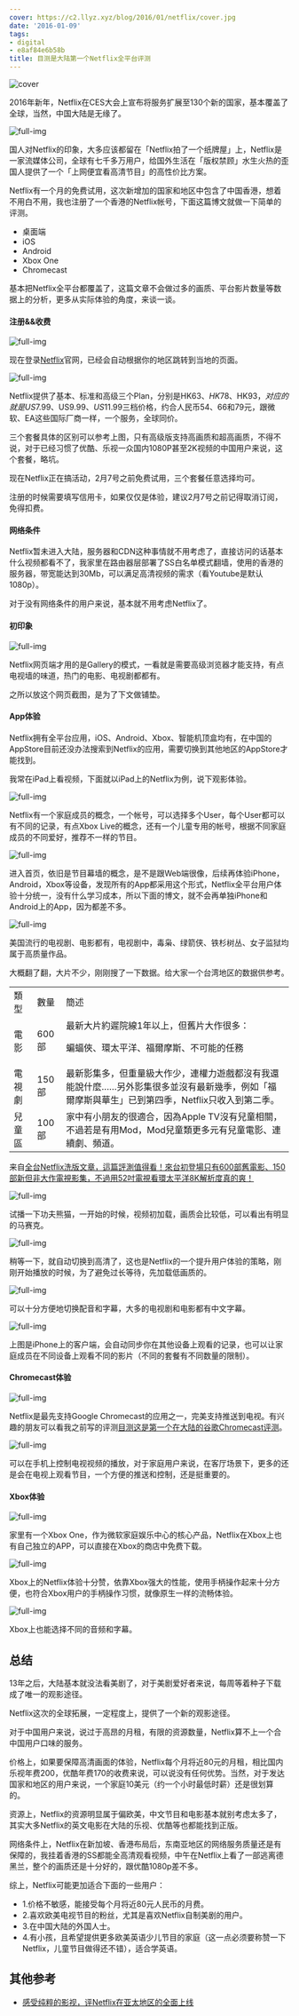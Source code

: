 ```yaml
---
cover: https://c2.llyz.xyz/blog/2016/01/netflix/cover.jpg
date: '2016-01-09'
tags:
- digital
- e8af84e6b58b
title: 目测是大陆第一个Netflix全平台评测
---
```


![cover](https://c2.llyz.xyz/blog/2016/01/netflix/cover.jpg)

2016年新年，Netflix在CES大会上宣布将服务扩展至130个新的国家，基本覆盖了全球，当然，中国大陆是无缘了。

![full-img](https://c2.llyz.xyz/blog/2016/01/netflix/house.jpg)

国人对Netflix的印象，大多应该都留在「Netflix拍了一个纸牌屋」上，Netflix是一家流媒体公司，全球有七千多万用户，给国外生活在「版权禁顾」水生火热的歪国人提供了一个「上网便宜看高清节目」的高性价比方案。

Netflix有一个月的免费试用，这次新增加的国家和地区中包含了中国香港，想着不用白不用，我也注册了一个香港的Netflix帐号，下面这篇博文就做一下简单的评测。

- 桌面端
- iOS
- Android
- Xbox One
- Chromecast

基本把Netflix全平台都覆盖了，这篇文章不会做过多的画质、平台影片数量等数据上的分析，更多从实际体验的角度，来谈一谈。

#### 注册&&收费

![full-img](https://c2.llyz.xyz/blog/2016/01/netflix/nf1.jpg)

现在登录[Netflix](https://www.netflix.com)官网，已经会自动根据你的地区跳转到当地的页面。

![full-img](https://c2.llyz.xyz/blog/2016/01/netflix/price.jpg)

Netflix提供了基本、标准和高级三个Plan，分别是HK$63、HK$78、HK$93，对应的就是US$7.99、US$9.99 、US$11.99三档价格，约合人民币54、66和79元，跟微软、EA这些国际厂商一样，一个服务，全球同价。

三个套餐具体的区别可以参考上图，只有高级版支持高画质和超高画质，不得不说，对于已经习惯了优酷、乐视一众国内1080P甚至2K视频的中国用户来说，这个套餐，略坑。

现在Netflix正在搞活动，2月7号之前免费试用，三个套餐任意选择均可。

注册的时候需要填写信用卡，如果仅仅是体验，建议2月7号之前记得取消订阅，免得扣费。

#### 网络条件

Netflix暂未进入大陆，服务器和CDN这种事情就不用考虑了，直接访问的话基本什么视频都看不了，我家里在路由器层部署了SS白名单模式翻墙，使用的香港的服务器，带宽能达到30Mb，可以满足高清视频的需求（看Youtube是默认1080p）。

对于没有网络条件的用户来说，基本就不用考虑Netflix了。

#### 初印象

![full-img](https://c2.llyz.xyz/blog/2016/01/netflix/nf3.jpg)

Netflix网页端才用的是Gallery的模式，一看就是需要高级浏览器才能支持，有点电视墙的味道，热门的电影、电视剧都都有。

之所以放这个网页截图，是为了下文做铺垫。

#### App体验

Netflix拥有全平台应用，iOS、Android、Xbox、智能机顶盒均有，在中国的AppStore目前还没办法搜索到Netflix的应用，需要切换到其他地区的AppStore才能找到。

我常在iPad上看视频，下面就以iPad上的Netflix为例，说下观影体验。

![full-img](https://c2.llyz.xyz/blog/2016/01/netflix/ios0.jpg)

Netflix有一个家庭成员的概念，一个帐号，可以选择多个User，每个User都可以有不同的记录，有点Xbox Live的概念，还有一个儿童专用的帐号，根据不同家庭成员的不同爱好，推荐不一样的节目。

![full-img](https://c2.llyz.xyz/blog/2016/01/netflix/ios1.jpg?ver)

进入首页，依旧是节目幕墙的概念，是不是跟Web端很像，后续再体验iPhone，Android，Xbox等设备，发现所有的App都采用这个形式，Netflix全平台用户体验十分统一，没有什么学习成本，所以下面的博文，就不会再单独iPhone和Android上的App，因为都差不多。

![full-img](https://c2.llyz.xyz/blog/2016/01/netflix/ios2.jpg)

美国流行的电视剧、电影都有，电视剧中，毒枭、绿箭侠、铁杉树丛、女子监狱均属于高质量作品。

大概翻了翻，大片不少，刚刚搜了一下数据。给大家一个台湾地区的数据供参考。

<table><tbody><tr><td><span style="font-weight: 400;">類型</span></td><td><span style="font-weight: 400;">數量</span></td><td><span style="font-weight: 400;">簡述</span></td></tr><tr><td><span style="font-weight: 400;">電影</span></td><td><span style="font-weight: 400;">600部</span></td><td><span style="font-weight: 400;">最新大片約遲院線1年以上，但舊片大作很多：</span><p></p><p><span style="font-weight: 400;">蝙蝠俠、環太平洋、福爾摩斯、不可能的任務</span></p></td></tr><tr><td><span style="font-weight: 400;">電視劇</span></td><td><span style="font-weight: 400;">150部</span></td><td><span style="font-weight: 400;">最新影集多，但重量級大作少，連權力遊戲都沒有我還能說什麼……另外影集很多並沒有最新幾季，例如「福爾摩斯與華生」已到第四季，Netflix只收入到第二季。</span></td></tr><tr><td><span style="font-weight: 400;">兒童區</span></td><td><span style="font-weight: 400;">100部</span></td><td><span style="font-weight: 400;">家中有小朋友的很適合，因為Apple TV沒有兒童相關，不過若是有用Mod，Mod兒童類更多元有兒童電影、連續劇、頻道。</span></td></tr></tbody></table>

来自[全台Netflix洗版文章，這篇評測值得看！來台初登場只有600部舊電影、150部新但非大作電視影集，不過用52吋電視看環太平洋8K解析度真的爽！](https://www.upptune.com/archives/3351)

![full-img](https://c2.llyz.xyz/blog/2016/01/netflix/ios3.jpg)

试播一下功夫熊猫，一开始的时候，视频初加载，画质会比较低，可以看出有明显的马赛克。

![full-img](https://c2.llyz.xyz/blog/2016/01/netflix/ios4.jpg)

稍等一下，就自动切换到高清了，这也是Netflix的一个提升用户体验的策略，刚刚开始播放的时候，为了避免过长等待，先加载低画质的。

![full-img](https://c2.llyz.xyz/blog/2016/01/netflix/ios5.jpg)

可以十分方便地切换配音和字幕，大多的电视剧和电影都有中文字幕。

![full-img](https://c2.llyz.xyz/blog/2016/01/netflix/ios8.jpg)

上图是iPhone上的客户端，会自动同步你在其他设备上观看的记录，也可以让家庭成员在不同设备上观看不同的影片（不同的套餐有不同数量的限制）。

#### Chromecast体验

![full-img](https://c2.llyz.xyz/blog/2016/01/netflix/ios6.jpg)

Netflix是最先支持Google Chromecast的应用之一，完美支持推送到电视。有兴趣的朋友可以看我之前写的评测[目测这是第一个在大陆的谷歌Chromecast评测](https://luolei.org/chromecast-2-unboxing-and-review/)。

![full-img](https://c2.llyz.xyz/blog/2016/01/netflix/gr.jpg)

可以在手机上控制电视视频的播放，对于家庭用户来说，在客厅场景下，更多的还是会在电视上观看节目，一个方便的推送和控制，还是挺重要的。

#### Xbox体验

![full-img](https://c2.llyz.xyz/blog/2016/01/netflix/x1.jpg?ver=1)

家里有一个Xbox One，作为微软家庭娱乐中心的核心产品，Netflix在Xbox上也有自己独立的APP，可以直接在Xbox的商店中免费下载。

![full-img](https://c2.llyz.xyz/blog/2016/01/netflix/x3.jpg)

Xbox上的Netflix体验十分赞，依靠Xbox强大的性能，使用手柄操作起来十分方便，也符合Xbox用户的手柄操作习惯，就像原生一样的流畅体验。

![full-img](https://c2.llyz.xyz/blog/2016/01/netflix/x4.jpg)

Xbox上也能选择不同的音频和字幕。

## 总结

13年之后，大陆基本就没法看美剧了，对于美剧爱好者来说，每周等着种子下载成了唯一的观影途径。

Netflix这次的全球拓展，一定程度上，提供了一个新的观影途径。

对于中国用户来说，说过于高昂的月租，有限的资源数量，Netflix算不上一个合中国用户口味的服务。

价格上，如果要保障高清画面的体验，Netflix每个月将近80元的月租，相比国内乐视年费200，优酷年费170的收费来说，可以说没有任何优势。当然，对于发达国家和地区的用户来说，一个家庭10美元（约一个小时最低时薪）还是很划算的。

资源上，Netflix的资源明显属于偏欧美，中文节目和电影基本就别考虑太多了，其实大多Netflix的英文电影在大陆的乐视、优酷等也都能找到正版。

网络条件上，Netflix在新加坡、香港布局后，东南亚地区的网络服务质量还是有保障的，我挂着香港的SS都能全高清观看视频，中午在Netflix上看了一部逃离德黑兰，整个的画质还是十分好的，跟优酷1080p差不多。

综上，Netflix可能更加适合下面的一些用户：

- 1.价格不敏感，能接受每个月将近80元人民币的月费。
- 2.喜欢欧美电视节目的粉丝，尤其是喜欢Netflix自制美剧的用户。
- 3.在中国大陆的外国人士。
- 4.有小孩，且希望提供更多欧美英语少儿节目的家庭（这一点必须要称赞一下Netflix，儿童节目做得还不错），适合学英语。

## 其他参考

- [感受纯粹的影视，评Netflix在亚太地区的全面上线](https://story.tonylee.name/2016/01/08/gan-shou-netflixzai-ya-tai-di-qu-de-quan-mian-shang-xian/)

